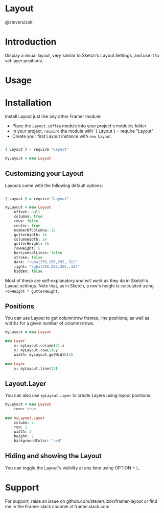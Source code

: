 # Layout
@steveruizok


# Introduction

Display a visual layout, very similar to Sketch's Layout Settings, and use it to set layer positions.


# Usage

# Installation

Install Layout just like any other Framer module:

- Place the `Layout.coffee` module into your project's modules folder 
- In your project, `require` the module with `{ Layout } = require "Layout"
- Create your first Layout instance with `new Layout`.

```coffeescript

{ Layout } = require "Layout"

myLayout = new Layout
```

## Customizing your Layout

Layouts come with the following default options:

```coffeescript

{ Layout } = require "Layout"

myLayout = new Layout
	offset: null
	columns: true
	rows: false
	center: true
	numberOfColumns: 12
	gutterWidth: 16
	columnWidth: 24
	gutterHeight: 16
	rowHeight: 5
	horizontalLines: false
	stroke: false
	dark: "rgba(255,255,255,.32)"
	light: "rgba(255,255,255,.32)"
	hidden: false
```

Most of these are self-explanatory and will work as they do in Sketch's Layout settings. Note that, as in Sketch, a row's height is calculated using `rowHeight * gutterHeight`.


## Positions

You can use Layout to get column/row frames, line positions, as well as widths for a given number of columns/rows.

```coffeescript
myLayout = new Layout

new Layer
	x: myLayout.column(2).x
	y: myLayout.row(1).y
	width: myLayout.getWidth(3)
	
new Layer
	y: myLayout.line(12)
```


## Layout.Layer

You can also use `myLayout.Layer` to create Layers using layout positions.

```coffeescript
myLayout = new Layout
	rows: true
	
new myLayout.Layer
	column: 2
	row: 2
	width: 3
	height: 2
	backgroundColor: "red"
``` 


## Hiding and showing the Layout

You can toggle the Layout's visiblity at any time using OPTION + L.


# Support

For support, raise an issue on github.com/steveruizok/framer-layout or find me in the Framer slack channel at framer.slack.com.